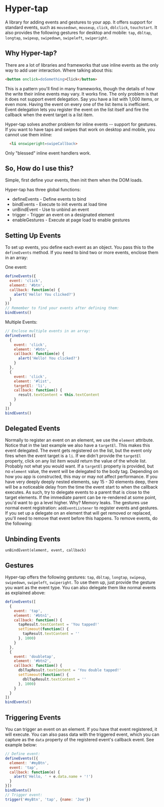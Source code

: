 Hyper-tap
=========

A library for adding events and gestures to your app. It offers support for standard events, such as `mousedown`, `mouseup`, `click`, `dblclick`, `touchstart`. It also provides the following gestures for desktop and mobile: `tap`, `dbltap`, `longtap`, `swipeup`, `swipedown`, `swipeleft`, `swiperight`.

Why Hyper-tap?
--------------

There are a lot of libraries and frameworks that use inline events as the only way to add user interaction. Where talking about this:

```html
<button onclick=doSomething>Click</button>
```

This is a pattern you'll find in many frameworks, though the details of how the write their inline events may vary. It works fine. The only problem is that it does not support event delegation. Say you have a list with 1,000 items, or even more. Having the event on every one of the list items is inefficient. Event delegation lets you register the event on the list itself and fire the callback when the event target is a list item.

Hyper-tap solves another problem for inline events -- support for gestures. If you want to have taps and swipes that work on desktop and mobile, you cannot use them inline:

```html
  <li onswiperight=swipeCallback>
```

Only "blessed" inline event handlers work.

So, How do I use this?
----------------------

Simple, first define your events, then init them when the DOM loads.

Hyper-tap has three global functions:

* defineEvents - Define events to bind
* bindEvents - Execute to init events at load time
* unBindEvent - Use to unbind an event
* trigger - Trigger an event on a designated element
* enableGestures - Execute at page load to enable gestures

Setting Up Events
-----------------

To set up events, you define each event as an object. You pass this to the `defineEvents` method. If you need to bind two or more events, enclose them in an array:

One event:

```js
defineEvents({
  event: 'click',
  element: '#btn',
  callback: function(e) {
    alert('Hello! You clicked?')
  }
})
// Remember to find your events after defining them:
bindEvents()
```

Multiple Events:

```js
// Enclose multiple events in an array:
defineEvents([
  {
    event: 'click',
    element: '#btn',
    callback: function(e) {
      alert('Hello! You clicked?')
    }
  },
  {
    event: 'click',
    element: '#list',
    targetEl: 'li',
    callback: function() {
      result.textContent = this.textContent
    }
  }
])
bindEvents()
```

Delegated Events
----------------
Normally to register an event on an element, we use the `element` attribute. Notice that in the last example we also have a `targetEl`. This makes this event delegated. The event gets registered on the list, but the event only fires when the event target is a `li`. If we didn't provide the `targetEl` property, click on any list item would return the value of the whole list. Probably not what you would want. If a `targetEl` property is provided, but no `element` value, the event will be delegated to the body tag. Depending on how you app is constructed, this may or may not affect performance. If you have very deeply deeply nested elements, say 15 - 30 elements deep, there will be a noticeable delay from the time the event start to when the callback executes. As such, try to delegate events to a parent that is close to the target elements. If the immediate parent can be re-rendered at some point, you'd want to go a level higher. Why? Memory leaks. The gestures use normal event registration: `addEventListener` to register events and gestures. If you set up a delegate on an element that will get removed or replaced, you'll need to remove that event before this happens. To remove events, do the following:


Unbinding Events
----------------

`unBindEvent(element, event, callback)`

Gestures
--------
Hyper-tap offers the following gestures: `tap`, `dbltap`, `longtap`, `swipeup`, `swipedown`, `swipeleft`, `swiperight`. To use them up, just provide the gesture you want as the event type. You can also delegate them like normal events as explained above:

```js
defineEvents([
  {
    event: 'tap',
    element: '#btn1',
    callback: function() {
      tapResult.textContent = 'You tapped!'
      setTimeout(function() {
        tapResult.textContent = ''
      }, 1000)
    }
  },
  {
    event: 'doubletap',
    element: '#btn2',
    callback: function() {
      dblTapResult.textContent = 'You double tapped!'
      setTimeout(function() {
        dblTapResult.textContent = ''
      }, 1000)
    }
  }
])
bindEvents()
```

Triggering Events
-----------------

You can trigger an event on an element. If you have that event registered, it will execute. You can also pass data with the triggered event, which you can capture as the `data` property of the registered event's callback event. See example below:

```js
// Define event:
defineEvents([{
  element: '#myBtn',
  event: 'tap',
  callback: function(e) {
    alert('Hello, ' + e.data.name + '!')
  }
}])
bindEvents()
// Trigger event:
trigger('#myBtn', 'tap', {name: 'Joe'})

```
